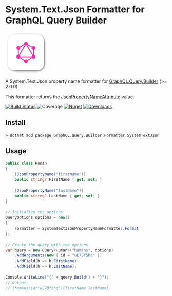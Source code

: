 # System.Text.Json Formatter for GraphQL Query Builder

![logo](https://raw.githubusercontent.com/charlesdevandiere/graphql-query-builder-formatter-systemtextjson/master/logo.png)

A System.Text.Json property name formatter for [GraphQL.Query.Builder](https://github.com/charlesdevandiere/graphql-query-builder-dotnet) (>= 2.0.0).

This formatter returns the [JsonPropertyNameAttribute](https://docs.microsoft.com/en-us/dotnet/api/system.text.json.serialization.jsonpropertynameattribute) value.

[![Build Status](https://dev.azure.com/charlesdevandiere/charlesdevandiere/_apis/build/status/charlesdevandiere.graphql-query-builder-formatter-systemtextjson?branchName=master)](https://dev.azure.com/charlesdevandiere/charlesdevandiere/_build/latest?definitionId=3&branchName=master)
![Coverage](https://img.shields.io/azure-devops/coverage/charlesdevandiere/charlesdevandiere/7/master)
[![Nuget](https://img.shields.io/nuget/v/GraphQL.Query.Builder.Formatter.SystemTextJson.svg?color=blue&logo=nuget)](https://www.nuget.org/packages/GraphQL.Query.Builder.Formatter.SystemTextJson)
[![Downloads](https://img.shields.io/nuget/dt/GraphQL.Query.Builder.Formatter.SystemTextJson.svg?logo=nuget)](https://www.nuget.org/packages/GraphQL.Query.Builder.Formatter.SystemTextJson)

## Install

```console
> dotnet add package GraphQL.Query.Builder.Formatter.SystemTextJson
```

## Usage

```csharp
public class Human
{
    [JsonPropertyName("firstName")]
    public string? FirstName { get; set; }
    
    [JsonPropertyName("lastName")]
    public string? LastName { get; set; }
}

// Initialize the options
QueryOptions options = new()
{
    Formatter = SystemTextJsonPropertyNameFormatter.Format
};

// Create the query with the options
var query = new Query<Human>("humans", options)
    .AddArguments(new { id = "uE78f5hq" })
    .AddField(h => h.FirstName)
    .AddField(h => h.LastName);

Console.WriteLine("{" + query.Build() + "}");
// Output:
// {humans(id:"uE78f5hq"){firstName lastName}
```